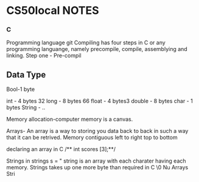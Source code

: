 # CS50local NOTES

### C 
Programming language git
  Compiling has four steps in C or any programming languange, namely precompile, compile, assemblying and linking.
  Step one
    - Pre-compil



## Data Type
Bool-1 byte

int - 4 bytes 32
long - 8 bytes 66
float - 4 bytes3
double - 8 bytes 
char - 1 bytes
String - ..

Memory allocation-computer memory is a canvas.

Arrays- An array is a way to storing you data back to back in such a way that it can be retrived. Memory contiguous left to right top to bottom

declaring an array in C
    /** int scores [3];**/

Strings in
strings s = " string is an array with each charater having each memory.
Strings takes up one more byte than required in C \0 Nu
Arrays
Stri
